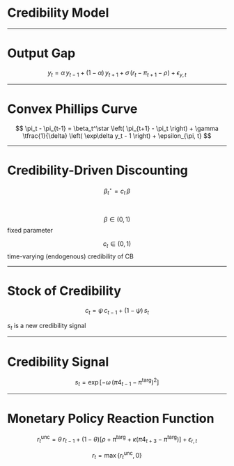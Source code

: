 
# Credibility Model

---

# Output Gap

$$
y_t = \alpha \, y_{t-1} + (1-\alpha) \, y_{t+1} + \sigma \, 
\left( r_t - \pi_{t+1} - \rho \right) + \epsilon_{y,t}
$$

---

# Convex Phillips Curve

$$ 
\pi_t - \pi_{t-1} = \beta_t^\star  \left( \pi_{t+1} -
\pi_t \right) + \gamma \tfrac{1}{\delta} \left( \exp\delta y_t - 1
\right) + \epsilon_{\pi, t}
$$

---

# Credibility-Driven Discounting

$$ 
\beta^\star_t = c_t \, \beta
$$

<br/>

$$\beta\in(0,1)$$ fixed parameter

$$c_t\in(0,1)$$ time-varying (endogenous) credibility of CB


---

# Stock of Credibility 

$$
c_t = \psi \, c_{t-1} + (1-\psi) \, s_t
$$

$s_t$ is a new credibility signal


---

# Credibility Signal

$$
s_t = \exp \left[
    -\omega\,\left(
       \pi4_{t-1} - \pi^\mathrm{targ} 
    \right)^2
\right]
$$

---

# Monetary Policy Reaction Function

$$
r_t^\mathrm{unc} = \theta\, r_{t-1} + (1-\theta) \left[
\rho + \pi^\mathrm{targ} + \kappa\left( \pi4_{t+3} - \pi^\mathrm{targ} \right)
\right] + \epsilon_{r,t}
$$

$$
r_t = \max\left\{ r_t^\mathrm{unc}, \, 0 \right\}
$$

